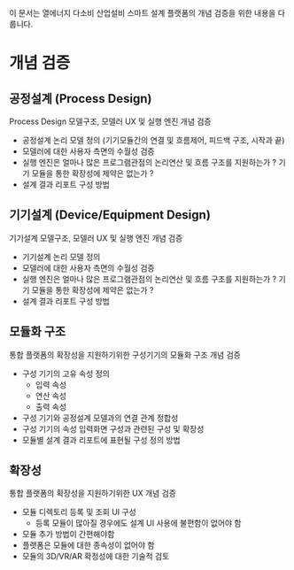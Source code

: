 이 문서는 열에너지 다소비 산업설비 스마트 설계 플랫폼의 개념 검증을 위한 내용을 다룹니다.

# 개념 검증

## 공정설계 (Process Design)

Process Design 모델구조, 모델러 UX 및 실행 엔진 개념 검증

- 공정설계 논리 모델 정의 (기기모듈간의 연결 및 흐름제어, 피드백 구조, 시작과 끝)
- 모델러에 대한 사용자 측면의 수월성 검증
- 실행 엔진은 얼마나 많은 프로그램관점의 논리연산 및 흐름 구조를 지원하는가 ? 기기 모듈을 통한 확장성에 제약은 없는가 ?
- 설계 결과 리포트 구성 방법

## 기기설계 (Device/Equipment Design)

기기설계 모델구조, 모델러 UX 및 실행 엔진 개념 검증

- 기기설계 논리 모델 정의
- 모델러에 대한 사용자 측면의 수월성 검증
- 실행 엔진은 얼마나 많은 프로그램관점의 논리연산 및 흐름 구조를 지원하는가 ? 기기 모듈을 통한 확장성에 제약은 없는가 ?
- 설계 결과 리포트 구성 방법

## 모듈화 구조

통합 플랫폼의 확장성을 지원하기위한 구성기기의 모듈화 구조 개념 검증

- 구성 기기의 고유 속성 정의
  - 입력 속성
  - 연산 속성
  - 출력 속성
- 구성 기기와 공정설계 모델과의 연결 관계 정합성
- 구성 기기의 속성 입력화면 구성과 관련된 구성 및 확장성
- 모듈별 설계 결과 리포트에 표현될 구성 정의 방법

## 확장성

통합 플랫폼의 확장성을 지원하기위한 UX 개념 검증

- 모듈 디렉토리 등록 및 조회 UI 구성
  - 등록 모듈이 많아질 경우에도 설계 UI 사용에 불편함이 없어야 함
- 모듈 추가 방법이 간편해야함
- 플랫폼은 모듈에 대한 종속성이 없어야 함
- 모듈의 3D/VR/AR 확정성에 대한 기술적 검토
